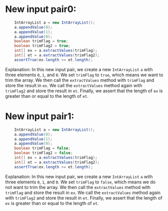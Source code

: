 # New input pair0:
```java
    IntArrayList a = new IntArrayList();
    a.appendValue(0);
    a.appendValue(1);
    a.appendValue(0);
    boolean trimFlag = true;
    boolean trimFlag2 = true;
    int[] ex = a.extractValues(trimFlag);
    int[] et = a.extractValues(trimFlag2);
    assertTrue(ex.length >= et.length);
```
Explanation:
In this new input pair, we create a new `IntArrayList` `a` with three elements `0`, `1`, and `0`. We set `trimFlag` to `true`, which means we want to trim the array. We then call the `extractValues` method with `trimFlag` and store the result in `ex`. We call the `extractValues` method again with `trimFlag2` and store the result in `et`. Finally, we assert that the length of `ex` is greater than or equal to the length of `et`.

# New input pair1:
```java
    IntArrayList a = new IntArrayList();
    a.appendValue(0);
    a.appendValue(1);
    a.appendValue(0);
    boolean trimFlag = false;
    boolean trimFlag2 = false;
    int[] ex = a.extractValues(trimFlag);
    int[] et = a.extractValues(trimFlag2);
    assertTrue(ex.length >= et.length);
```
Explanation:
In this new input pair, we create a new `IntArrayList` `a` with three elements `0`, `1`, and `0`. We set `trimFlag` to `false`, which means we do not want to trim the array. We then call the `extractValues` method with `trimFlag` and store the result in `ex`. We call the `extractValues` method again with `trimFlag2` and store the result in `et`. Finally, we assert that the length of `ex` is greater than or equal to the length of `et`.
